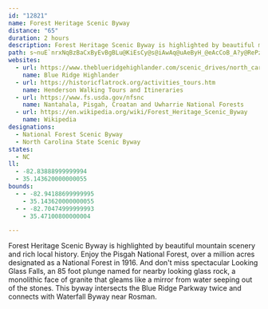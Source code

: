 ```yaml
---
id: "12821"
name: Forest Heritage Scenic Byway
distance: "65"
duration: 2 hours
description: Forest Heritage Scenic Byway is highlighted by beautiful mountain scenery and rich local history in the Pisgah National Forest.
path: s~nuE`nrxNqBzBaCxByEvBgBLu@KiEsCy@s@iAwAq@uAeByH_@eAcCoB_A?y@RePzEm@G_@Yi@y@_@eBM_Bf@_EcAuCeBwA}BgDgBgD{@aAo@e@mBq@w@O_A?aAf@qCrCgDzDy@vB_BzC_@j@eA~@gAl@eCr@qFRyA`A_CvC_@dBc@nA_AbBgFtDMx@_BxEOx@BfDIdAYz@c@R{@NiA`B}A`AiAB}AM[KIKYs@u@kD]aAoByCUgCJkBEk@yA{BiAgAc@I_EDm@^e@pAw@TQ^SbA_@r@cAt@oAb@iAEoBg@W@_D~AyA^{Nm@wCd@gF`@}CdB[XSd@BxBNn@rAd@^p@?dBYzCi@j@u@f@sCxEiAhCmAd@mClE_@dAs@d@_A?cA_@iH_As@?]JWRqAjB{@r@_ARqFPy@}C}CMe@Mg@yBWe@sA_BcBOo@[mBiCgB}A[?S\A`@x@jA?l@OvADd@rFzERd@D`A[p@}@fAUJyBEgBj@oBLcAjAeAn@sCVkFEIVAf@x@~@Jf@iAdCu@rDc@x@u@f@wCBcAN_BbAe@t@w@Bq@tBsApBqBlAiFdC{GrGoAr@mEn@_BN_NlEoAF}@MiAk@{@eA}BoEi@k@e@S_QmDiA]aF{@yAFo@VuF`FiA@g@GoFyC[GeAJi@Ty@~@eIzNuA`ByBrAiLdBeBp@}@rAcAtBk@xDo@h[SfFOx@y@lC}GzHqH~JwB|Ae@H}D@}JOoGqAyFsBo@KiABmB^oAzAi@rAI`I[~EStAo@vAyCrCaHlHsDzCcUlLeHlB_@P}@r@_D`FcA`Hy@nI_ArDOVk@XmDSiARmAx@kIvLa@bA{C`Fu@pBo@|@o@Ty@n@I|@HrBXrCi@`CPlCa@fC}@|BcArAyC`Am@b@a@bA_ArJw@xBoCfFyBfCc@bABx@Vz@h@dAR~AEzAUfAGvAfB~JHrB_@bAc@N_@KoAyBs@g@cA?YRu@hB]nAK`CRnBVdAl@j@r@XhC\r@b@d@j@bBxC|ElOhB~BvCjFdBxAl@jA`@dBHrAUp@e@LkFqA_ADSp@RxCS^k@Ro@CeFqGUIe@JcBlCi@XSMKe@iB{Ci@Qy@?]RKVZfEKd@OZoBbAmArCi@HiCiBcAIe@HmEfDg@RoAfA{Ab@gB?gDeBuEsCqAk@iGs@yBg@qE_BuAw@qAoAoCsB_A]y@JgDjAoADi@e@u@mAqAkEq@_AcA_@_ADkHrCk@?sAqAqAuCa@]g@MaAAcA`@m@bAoAnDsF~Es@f@sAVuAe@wAeA{@Mo@Jq@X[ZiBfDy@\u@?_G}AiBYoFh@gGe@o@]c@g@Mm@A_BX}@h@u@n@cBEwDS}CUmAi@s@}@g@oADy@^yBfBs@Xo@Fi@Qu@i@w@qBkAaAyAY}CnB_ANeNw@wBwAaEuEaA_BmAiHi@sA{@y@cA_@yCYaAEaANgC~Ee@Pw@EkBkBiBiCc@iBiAmAM_@?{AUk@{@D}A`Ay@lD_@\}@^sERuAMs@Y_@c@_Aa@sADcAm@m@O{@AURYBSKk@sAc@e@m@IoCT}D~@cDUwE~AYVSj@K`AbBbJx@dARL`AbBfE`FLj@Cf@u@x@q@BqAk@{GaHiDwGqFePe@y@yAw@sDe@SJcAxAk@j@gFfCs@P}@@y@Kk@NU`@?j@^xADx@IZSVe@?k@_@y@S_ACc@PiAvB_B@qEScASmBsBy@k@{@EiBdAy@@mCs@_A{@s@_B{@m@i@EiAFgAd@eB`@w@Ak@s@s@qB_@m@e@a@g@QyACQGg@mAoA]k@a@mD{EaBeB_Cy@cDScByDUaAE_BMk@K_@s@k@iBGwG_AkHsAiD_Di@y@s@mB_@Ki@VEn@Nv@jFhKI\SZo@B_B?sAQs@Xo@pBs@z@eDx@cCVcBYaBy@kAeAiAq@wC~@mCGsFkAc@R[f@sA~@sAXiCAs@s@{@k@}A_@eA?gBbA[z@O~BYr@qCdGk@n@y@rCyAdC?f@N\~AlATd@Hf@?`A{@nCOlAD`Ax@pAx@r@`@lAAj@SXcE~@iAn@cBxAiDrASb@En@Nv@bCrFB`BMpA_@t@eAd@wBb@cBLiDx@}APiC?u@QgBs@yC_A_AC}Bu@_BDS`@e@fDg@jAq@`AaAh@q@NiBTg@Oe@HUROf@MvFe@bA_BjC_@lDz@rCfBjBF`AiAjAw@j@]z@YjAKrAWfAg@x@cCdAs@r@Yx@_AlEiBlEc@v@yDfD}Aj@iB@_BKwCPo@l@iAjCy@n@sAt@o@@cAM_CD}A^oAlAqBfDqBnCy@|CYzAGvAF`Cd@dCcDfMs@nBu@r@iCb@cAUaJwFqFq@iGsA{Ea@{ALqCjAgDvCaBjBqEjDwCfBk@@iBc@mB}@eAmAgHy@aBKeBf@sA~@c@Ny@?yA_@mBcA}EiDmEqBeG{BwAWyAAoBUo@Is@]y@y@}DcIs@oBuAuBg@YaASmSQgK^q@G[]o@eA_@_BmA{B{AmB}@_@sDaDcB_AcCcAsA}MKk@_@a@c@We@AOJWzAsAjBg@RqDmAqEw@oBm@qKgF_Aw@yAoBiAeCqDaDk@s@Si@_AiA}DqBcDyBwGe@kEo@o@c@u@oAy@c@i@Go@YwHq@cBq@o@i@cAcAcAgBiBgBsE_AcA?eB^s@d@sCzDu@xA}@dDUxBIlCo@|DcAnBu@r@sCdAmAl@sGzEsAQo@[]We@u@S_AUmDYmPUgBY_AsAe@kHDi@Y[e@Sm@Ek@?a@b@kBzAaC`EmFb@mA?wAo@sBi@k@iAg@gAEk@JyJxCuF`CgCp@sALcEm@mAy@k@_Bc@uMk@sDy@mBJeAIeBHiJXyDe@{FWyGQ_AYs@_AmBiA_AuFyAcBS_A@kBd@cBp@c@Du@QkJeHsDeQc@mAaIaIm@c@cGiByAcA{LiO[m@ScAMoCBcQO_A[c@kD[iC_@uAa@sBcAs@o@wFkCgDQ_H~@wDp@}ECc@MyBKsCyBsDuGsA_BqIiGy@_AXsAr@kBdC_En@yApDmXbA_ErBqDfPiTzCuEtAmEdAiIl@sIXyAhA{BpFwIn@gCNoBWwCWgAcD{JqBaHi@yBe@mDK{FTeDXyAhCuHvH{NbFuKpBsFtFoUlBoFh@w@fCyBrC{AdCIpGe@hAYhAs@t@y@l@aAb@wA^iC?kBIqAoBwHg@sDBgBRwAn@aB~B_FlBaChH{Kf@yAZyBN_EK{B_@yAw@eBuAyBiAy@qDuB_@k@QeADwBbA}DdB}Eh@cAhAyAlAw@|EaAbFc@xEu@jBk@`@]v@{@n@aBPeCAy@g@oFBc@l@sAlNuKzF{CvDe@hCEpJfBnOxDrCRnAGpKcC`VaGxCD|Bb@vJfAfG^lDDrEErCm@pI_EjGyBdB]|AJhF`D|B|AnBlBlA~Ad@LfADdBa@dAkBv@{BHk@?mA]aMB_Dd@sBh@Wl@GhA^`@^bAdBrAzCj@l@hAvBrAhApCbBhAtAnBjEXTn@PzIDxAM|Ac@x@c@p@u@zIoLtAg@r@EhC^`Ap@nAlBj@lDb@zEl@|Ax@`A`BdAlMrDhEHfC[~D_A`JgChCgAbAq@lBYxA?vDp@|LzFtHdAxBl@lCC~Cg@rA{@xBoCd@{@l@aBb@sFTy@Ts@|@kA|HyDx@m@xAeBrCmA|B_@lF?bBXdCjA\f@Rp@JtAEfBDvAZdC?lBW`BOjB^z@t@h@vErB|C`DdBz@|AVt@D|BSrBRpFtAhDJfI~@`GvCrBEh@Kd@]b@m@V{@F}AG{@W_AqCqDoB}Ao@EaDFu@Py@d@i@?SWBg@bAeCp@_D|@{@\q@CWO_@_@YcB[yCKc@[YqB_@m@yB_@_Be@{CPu@YKi@n@{B?_Cs@{Cm@gFXq@fBs@T_@Iy@o@eC?aAJi@\a@h@YdBGh@Qx@s@r@wArA[dAkAVAnA`@`@A`Au@d@m@NuCNs@cAeBAk@Ta@b@_@CYn@mEn@mALo@C[_@k@KEkGMeB]YSIUHyCT_Ab@eAjAyArAs@nAsAKmBT_CK_@gDmD_@Se@EmA?[IsAuAg@MyE?cCfAIEeAoDg@eAkD_B{Ac@QYJiB^w@jDu@hAXn@f@~A?pDYpBx@jAFhBa@jCkCb@Mx@GbCXbATtB[v@Yh@CpAV|@`At@xAl@`FlAvDdA~@lCr@j@?h@QLQJu@KeAm@Gu@NyA?OM]u@a@{K{AyIQy@]c@kB{@]aBDsAViBZaADmAUcA_AIwEd@wBtAcEjAiClBc@DWQkB{HF_AxAsDhBgGr@aBtAkB\_A@m@E_@_@e@i@Gu@Fi@Pm@?c@QUq@H{@d@]bE^p@XdAbBR`AOjAsA~F@x@RXh@FhAm@Ze@v@m@r@YdA?bBZd@Mb@_@r@sCNSj@_@vFy@|BIrAUtAs@vB}AxBaAzNeCdAA`AFdCr@lCjAlAXnBDlDg@jACxHjAxDz@~E|B`ClB|ArBdA`A|I`MvAfAr@XpI\hBVhAl@x@zAp@jDEfDRv@nAbBvFfGrB|AnAe@RSTq@xBgKl@uA`Ay@|@OlHDhA|@lFhF|Ax@~CbAfC`@nBdApE`FrA~@tAFtH{AbARhAxAdARr@m@bAsCd@Yz@?fAr@nA^vCMhBS|Bi@hAAxGzAb@VxB~Bh@Xh@ErBmAbAQn@JnCdCbAf@d@Dr@KdBw@l@c@nAiB~@g@hB_BpDaAl@q@hBuDhAmJ^s@XQhB_At@G^JlBt@TVrA`Dx@^~@?TG`A}@~@uChBeAxEqBdJ{IbFgCt@s@L]ScFD_@pCyCNYR_CCqBZcDv@sC~@_A`GsD^k@TaAD}AKs@e@aAgAs@k@SmBYaEXa@Eg@SU_@SkABm@r@eAhEwBfF_B|@g@pAgC~K_FrBYrDrA|ABNI~@u@^_AhA{H\}At@o@nAOh@Ah@Jx@x@Zt@R|AKzBJv@fD`Iz@`A|@LxA[pGc@rAa@bDaCt@eAvCmFdAaDnAeFf@eDN{Ij@}KXsA|A_ChAy@t@QxDJvBdAhBl@lBAnBwApDoJdByA`J_DlDoE|@sBn@cDZyBRoCSsDS}@qAoAkCS{B`AaFlMoAfAsA^uAMcAq@eKuNmEuE_AcBM_A?s@R{@bGoOfAqDz@uFVgCTsEEaKwA{KoGcTIaCFiCRcB\yAhIgOjCsGt@sCvEqUhEoW|DoSbBwK~@eDrAsCrByCxEsDlAs@rDU`EkA~A}@nBoBl@eAbAaEnCiSd@yEfA{F
websites:
  - url: https://www.theblueridgehighlander.com/scenic_drives/north_carolina/Forest-Heritage-National-Scenic-Byway/
    name: Blue Ridge Highlander
  - url: https://historicflatrock.org/activities_tours.htm
    name: Henderson Walking Tours and Itineraries
  - url: https://www.fs.usda.gov/nfsnc
    name: Nantahala, Pisgah, Croatan and Uwharrie National Forests
  - url: https://en.wikipedia.org/wiki/Forest_Heritage_Scenic_Byway
    name: Wikipedia
designations:
  - National Forest Scenic Byway
  - North Carolina State Scenic Byway
states:
  - NC
ll:
  - -82.83888999999994
  - 35.143620000000055
bounds:
  - - -82.94188699999995
    - 35.143620000000055
  - - -82.70474999999993
    - 35.47100800000004

---
```


Forest Heritage Scenic Byway is highlighted by beautiful mountain scenery and rich local history.  Enjoy the Pisgah National Forest, over a million acres designated as a National Forest in 1916.  And don't miss spectacular Looking Glass Falls, an 85 foot plunge named for nearby looking glass rock, a monolithic face of granite that gleams like a mirror from water seeping out of the stones.  This byway intersects the Blue Ridge Parkway twice and connects with Waterfall Byway near Rosman.
